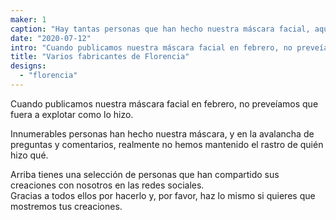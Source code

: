 ```yaml
---
maker: 1
caption: "Hay tantas personas que han hecho nuestra máscara facial, aquí están algunas de ellas"
date: "2020-07-12"
intro: "Cuando publicamos nuestra máscara facial en febrero, no preveíamos que fuera a explotar como lo hizo."
title: "Varios fabricantes de Florencia"
designs:
  - "florencia"
---
```



Cuando publicamos nuestra máscara facial en febrero, no preveíamos que fuera a explotar como lo hizo.

Innumerables personas han hecho nuestra máscara, y en la avalancha de preguntas y comentarios, realmente no hemos mantenido el rastro de quién hizo qué.

Arriba tienes una selección de personas que han compartido sus creaciones con nosotros en las redes sociales.  
Gracias a todos ellos por hacerlo y, por favor, haz lo mismo si quieres que mostremos tus creaciones.

